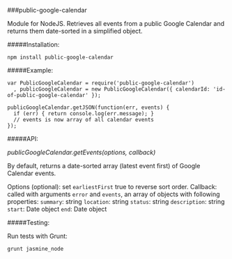 ###public-google-calendar

Module for NodeJS. Retrieves all events from a public Google Calendar and returns them
date-sorted in a simplified object.

#####Installation:

```
npm install public-google-calendar
```

#####Example:

```
var PublicGoogleCalendar = require('public-google-calendar')
  , publicGoogleCalendar = new PublicGoogleCalendar({ calendarId: 'id-of-public-google-calendar' });
  
publicGoogleCalendar.getJSON(function(err, events) {
  if (err) { return console.log(err.message); }
  // events is now array of all calendar events
});
```

#####API:

*publicGoogleCalendar.getEvents(options, callback)*

By default, returns a date-sorted array (latest event first) of Google Calendar events.

Options (optional): set `earliestFirst` true to reverse sort order.
Callback: called with arguments `error` and `events`, an array of objects with following properties:
  `summary`: string
  `location`: string
  `status`: string
  `description`: string
  `start`: Date object
  `end`: Date object

#####Testing:

Run tests with Grunt:

```
grunt jasmine_node
```









